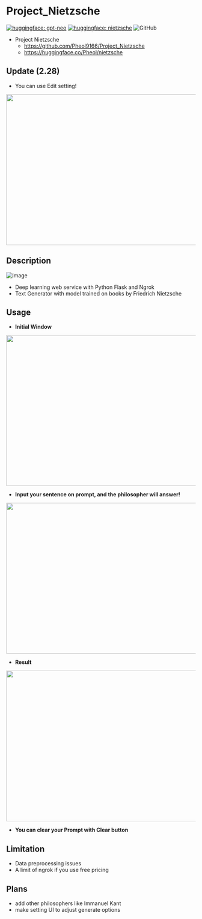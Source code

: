 # Project_Nietzsche

[![huggingface: gpt-neo](https://img.shields.io/badge/huggingface-gpt--neo-yellow)](https://huggingface.co/EleutherAI/gpt-neo-125M)
[![huggingface: nietzsche](https://img.shields.io/badge/huggingface-nietzsche-yellow)](https://huggingface.co/Pheol/nietzsche)
![GitHub](https://img.shields.io/github/license/Pheol9166/Project_Nietzsche?style=plastic)
- Project Nietzsche
  - https://github.com/Pheol9166/Project_Nietzsche
  - https://huggingface.co/Pheol/nietzsche
## Update (2.28)
- You can use Edit setting! 
<img src="https://user-images.githubusercontent.com/112241898/221868561-08b49a99-3d0a-448e-b147-a11486c17c1f.png" width="700" height="400"/>

## Description
![image](https://user-images.githubusercontent.com/112241898/218433634-66fc5240-5027-426f-85a6-2fc28cd0b83e.png)
- Deep learning web service with Python Flask and Ngrok
- Text Generator with model trained on books by Friedrich Nietzsche

## Usage
- **Initial Window** 
<img src="https://user-images.githubusercontent.com/112241898/221873632-03951dc1-0f38-4ead-aef0-c9726e80c91a.png" width="700" height="400"/>

- **Input your sentence on prompt, and the philosopher will answer!**
<img src="https://user-images.githubusercontent.com/112241898/221873757-5fa1c00a-88f5-409f-a675-a307ffee6280.png" width="700" height="400"/>

- **Result**
<img src="https://user-images.githubusercontent.com/112241898/221873770-da804634-de34-4ad1-8b0b-0595af91f21f.png" width="700" height="400"/>

- **You can clear your Prompt with Clear button**

## Limitation
- Data preprocessing issues
- A limit of ngrok if you use free pricing

## Plans
- add other philosophers like Immanuel Kant
- make setting UI to adjust generate options
